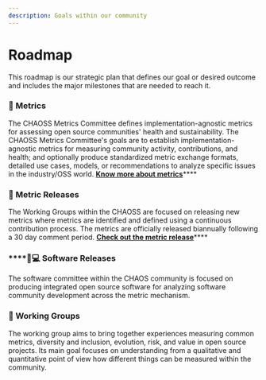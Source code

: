 ```yaml
---
description: Goals within our community
---
```


# Roadmap

This roadmap is our strategic plan that defines our goal or desired outcome and includes the major milestones that are needed to reach it.

### 📔 Metrics

The CHAOSS Metrics Committee defines implementation-agnostic metrics for assessing open source communities' health and sustainability. The CHAOSS Metrics Committee's goals are to establish implementation-agnostic metrics for measuring community activity, contributions, and health; and optionally produce standardized metric exchange formats, detailed use cases, models, or recommendations to analyze specific issues in the industry/OSS world. [**Know more about metrics**](https://github.com/chaoss/metrics)\*\*\*\*

### 📖 Metric Releases

The Working Groups within the CHAOSS are focused on releasing new metrics where metrics are identified and defined using a continuous contribution process. The metrics are officially released biannually following a 30 day comment period. [**Check out the metric release**](https://chaoss.community/release-history/)\*\*\*\*

### \*\*\*\*👨💻 **Software Releases**

The software committee within the CHAOS community is focused on producing integrated open source software for analyzing software community development across the metric mechanism.

### 👥 Working Groups

The working group aims to bring together experiences measuring common metrics, diversity and inclusion, evolution, risk, and value in open source projects. Its main goal focuses on understanding from a qualitative and quantitative point of view how different things can be measured within the community.

